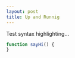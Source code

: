 ```yaml
---
layout: post
title: Up and Runnig
---
```


Test syntax highlighting...
```javascript
function sayHi() {
}
```
